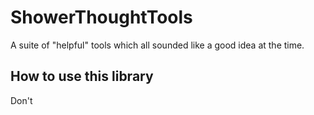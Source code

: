 # ShowerThoughtTools
A suite of "helpful" tools which all sounded like a good idea at the time.

## How to use this library
Don't